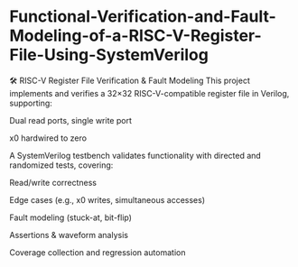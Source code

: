 # Functional-Verification-and-Fault-Modeling-of-a-RISC-V-Register-File-Using-SystemVerilog


🛠️ RISC-V Register File Verification & Fault Modeling
This project implements and verifies a 32×32 RISC-V-compatible register file in Verilog, supporting:

Dual read ports, single write port

x0 hardwired to zero

A SystemVerilog testbench validates functionality with directed and randomized tests, covering:

Read/write correctness

Edge cases (e.g., x0 writes, simultaneous accesses)

Fault modeling (stuck-at, bit-flip)

Assertions & waveform analysis

Coverage collection and regression automation
